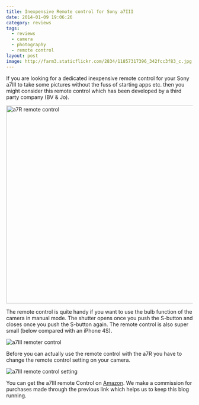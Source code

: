 ```yaml
---
title: Inexpensive Remote control for Sony a7III
date: 2014-01-09 19:06:26
category: reviews
tags:
  - reviews
  - camera
  - photography
  - remote control
layout: post
image: http://farm3.staticflickr.com/2834/11857317396_342fcc3f83_c.jpg
---
```

If you are looking for a dedicated inexpensive remote control for your Sony a7III to take some pictures without the fuss of starting apps etc. then you might consider this remote control which has been developed by a third party company (BV & Jo).

<img src="http://farm3.staticflickr.com/2834/11857317396_342fcc3f83_c.jpg"  width="800" height="534" alt="a7R remote control">
  
<!--more-->

The remote control is quite handy if you want to use the bulb function of the camera in manual mode. The shutter opens once you push the S-button and closes once you push the S-button again. The remote control is also super small (below compared with an iPhone 4S).

<img src="http://farm4.staticflickr.com/3665/11856987894_1ae9f2bfab_c.jpg" alt="a7III remoter control">

Before you can actually use the remote control with the a7R you have to change the remote control setting on your camera.

<img src="http://farm3.staticflickr.com/2829/11856929704_c0e64fb9db_c.jpg" alt="a7III  remote control setting">

You can get the a7III remote Control on <a rel="nofollow" href="http://amzn.to/2vijaJ1" target="_blank" >Amazon</a>. We make a commission for purchases made through the previous link which helps us to keep this blog running.
